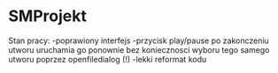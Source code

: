 # SMProjekt
Stan pracy:
-poprawiony interfejs
-przycisk play/pause po zakonczeniu utworu uruchamia go ponownie bez koniecznosci wyboru tego samego utworu poprzez openfiledialog (!)
-lekki reformat kodu
